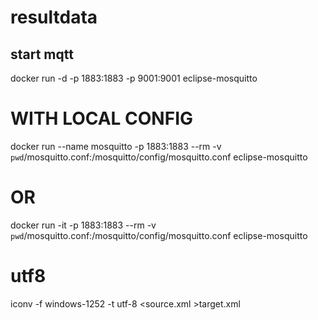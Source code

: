 # resultdata

## start mqtt

docker run -d -p 1883:1883 -p 9001:9001 eclipse-mosquitto

# WITH LOCAL CONFIG
docker run --name mosquitto -p 1883:1883 --rm -v `pwd`/mosquitto.conf:/mosquitto/config/mosquitto.conf eclipse-mosquitto
# OR
docker run -it -p 1883:1883 --rm -v `pwd`/mosquitto.conf:/mosquitto/config/mosquitto.conf eclipse-mosquitto

#  utf8
iconv -f windows-1252 -t utf-8 <source.xml >target.xml